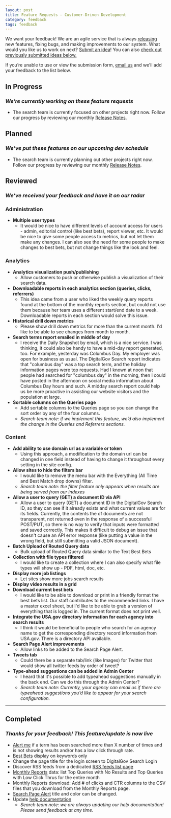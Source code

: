 ```yaml
---
layout: post
title: Feature Requests — Customer-Driven Development
category: feedback
tags: feedback
---
```


We want your feedback! We are an agile service that is always [releasing](/tagged/release-notes/) new features, fixing bugs, and making improvements to our system. What would you like us to work on next? [Submit an idea](https://docs.google.com/forms/d/e/1FAIpQLSemE9w893BahVqCbDl8vlgsawGPdcXigwovOZIqIQAIMRyOWw/viewform?usp=sf_link)! You can also [check out previously submitted ideas below.](#requests)

If you’re unable to use or view the submission form, [email us](mailto:search@support.digitalgov.gov) and we’ll add your feedback to the list below.

<a name="requests"></a>
## In Progress 
### *We’re currently working on these feature requests*

* The search team is currently focused on other projects right now. Follow our progress by reviewing our monthly [Release Notes](/tagged/release-notes/).


## Planned 
### *We’ve put these features on our upcoming dev schedule*

* The search team is currently planning out other projects right now. Follow our progress by reviewing our monthly [Release Notes](/tagged/release-notes/).

## Reviewed 
### *We’ve received your feedback and have it on our radar*

### Administration
* **Multiple user types**
  * It would be nice to have different levels of account access for users - admin, editorial control (like best bets), report viewer, etc. It would be nice to give some people access to metrics, but not let them make any changes. I can also see the need for some people to make changes to best bets, but not change things like the look and feel.
  
### Analytics
* **Analytics visualization push/publishing**
  * Allow customers to push or otherwise publish a visualization of their search data.
* **Downloadable reports in each analytics section (queries, clicks, referrers)**
  * This idea came from a user who liked the weekly query reports found at the bottom of the monthly reports section, but could not use them because her team uses a different start/end date to a week. Downloadable reports in each section would solve this issue.
* **Historical drill down metrics**
  * Please show drill down metrics for more than the current month. I'd like to be able to see changes from month to month.
* **Search terms report emailed in middle of day**
  * I receive the Daily Snapshot by email, which is a nice service. I was thinking, it could also be handy to have a mid-day report generated, too. For example, yesterday was Columbus Day. My employer was open for business as usual. The DigitalGov Search report indicates that "columbus day" was a top search term, and the holiday information pages were top requests. Had I known at noon that people had searched for "columbus day" in the morning, then I could have posted in the afternoon on social media information about Columbus Day hours and such. A midday search report could help us be more proactive in assisting our website visitors and the population at large.
* **Sortable columns on the Queries page**
  * Add sortable columns to the Queries page so you can change the sort order by any of the four columns. 
  * *Search team note: if we implement this feature, we’d also implement the change in the Queries and Referrers sections.*

### Content
* **Add ability to use domain url as a variable or token**
  * Using this approach, a modification to the domain url can be changed in one field instead of having to change it throughout every setting in the site config.
* **Allow sites to hide the filters bar**
  * I would like to remove the menu bar with the Everything (All Time and Best Match drop downs) filter.
  * *Search team note: the filter feature only appears when results are being served from our indexes*
* **Allow a user to query (GET) a document ID via API**
  * Allow a user to query (GET) a document ID in the DigitalGov Search ID, so they can see if it already exists and what current values are for its fields. Currently, the contents the of documents are not transparent, not returned even in the response of a successful POST/PUT, so there is no way to verify that inputs were formatted and saved correctly. This makes it difficult to debug an issue that doesn't cause an API error response (like putting a value in the wrong field, but still submitting a valid JSON document).
* **Batch Upload of Routed Query data**
  * Bulk upload of Routed Query data similar to the Text Best Bets
* **Collection with file types filtered**
  * I would like to create a collection where I can also specify what file types will show up - PDF, html, doc, etc.
* **Display more job listings**
  * Let sites show more jobs search results
* **Display video results in a grid**
* **Download current best bets**
  * I would like to be able to download or print in a friendly format the best bets list. Our staff contributes to the recommended links. I have a master excel sheet, but I'd like to be able to grab a version of everything that is logged in. The current format does not print well.
* **Integrate the USA.gov directory information for each agency into search results**
  * I think it would be beneficial to people who search for an agency name to get the corresponding directory record information from USA.gov. There is a directory API available. 
* **Search Page Alert improvements**
  * Allow links to be added to the Search Page Alert.
* **Tweets tab**
  * Could there be a separate tab/link (like Images) for Twitter that would show all twitter feeds by order of tweet?
* **Type-ahead suggestions can be added in Admin Center**
  * I heard that it's possible to add typeahead suggestions manually in the back end. Can we do this through the Admin Center?
  * *Search team note: Currently, your agency can email us if there are typeahead suggestions you’d like to appear for your search configuration.*
---
## Completed 
### *Thanks for your feedback! This feature/update is now live*
* [Alert me](manual/analytics-alerts.html) if a term has been searched more than X number of times and is not showing results and/or has a low click through rate.
* [Best Bets](/manual/best-bets.html) display on keywords only
* Change the page title for the login screen to DigitalGov Search Login
* Discover RSS feeds from a dedicated [RSS feeds list page](/manual/rss.html)
* [Monthly Reports](/manual/monthly-reports.html) data: list Top Queries with No Results and Top Queries with Low Click Thrus for the entire month
* Monthly Reports download: Add # of clicks and CTR columns to the CSV files that you download from the Monthly Reports page.
* [Search Page Alert](/manual/system-alert.html) title and color can be changed.
* Update [help documentation](/manual/index.html)
  * *Search team note: we are always updating our help documentation! Please send feedback at any time.*

